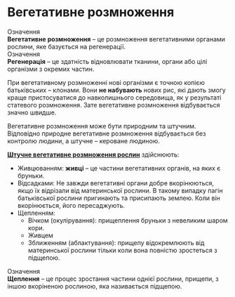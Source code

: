 # Вегетативне розмноження

<div class="eoz-wrap">
<span class="eoz">Означення</span>
<div class="eoz-text">
<b>Вегетативне розмноження</b> – це розмноження вегетативними органами рослини, яке базується на регенерації.
</div>
</div>

<div class="eoz-wrap">
<span class="eoz">Означення</span>
<div class="eoz-text">
<b>Регенерація</b> – це здатність відновлювати тканини, органи або цілі організми з  окремих частин.
</div>
</div>

При вегетативному розмноженні нові організми є точною копією батьківських – клонами. Вони **не набувають** нових рис, які дають змогу краще пристосуватися до навколишнього середовища, як у результаті статевого розмноження. Зате вегетативне розмноження відбувається значно швидше.

Вегетативне розмноження може бути природним та штучним. Відповідно природне вегетативне розмноження відбувається без контролю людини, а штучне – кероване людиною.

<b><u>Штучне вегетативне розмноження рослин</u></b> здійснюють:
<ul>
<li><span class="p1">Живцюванням</span>: <b>живці</b> – це частини вегетативних органів, на яких є бруньки.
<li><span class="p1">Відсадками</span>: Не завжди вегетативні органи добре вкорінюються, якщо їх відрізали від материнської рослини. В такому випадку пагін батьківської рослини пригинають та присипають землею. Коли він вкорінюється, його пересаджують.</li>
<li><span class="p1">Щепленням</span>:
		<ul>
		<li><span class="p1">Вічком (окулірування)</span>: прищеплення бруньки з невеликим шаром кори.
		<li><span class="p1">Живцем</span.: прищеплення живця із кількома бруньками.</li>
		<li><span class="p1">Зближенням (аблактування)</span>: прищепу відокремлюють від материнської рослини тільки коли вона повністю зростеться з підщепою.</li>
		</ul>
</ul>


<div class="eoz-wrap">
<span class="eoz">Означення</span>
<div class="eoz-text">
<b>Щеплення</b> – це процес зростання частини однієї рослини, прищепи, з іншою вкоріненою рослиною, яка називається підщепою.
</div>
</div>